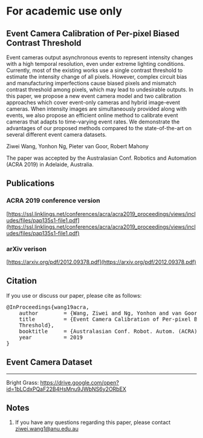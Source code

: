 # For academic use only

## Event Camera Calibration of Per-pixel Biased Contrast Threshold
Event cameras output asynchronous events to represent intensity changes with a high temporal resolution, even under extreme lighting conditions. Currently, most of the existing works use a single contrast threshold to estimate the intensity change of all pixels. However, complex circuit bias and manufacturing imperfections cause biased pixels and mismatch contrast threshold among pixels, which may lead to undesirable outputs. In this paper, we propose a new event camera model and two calibration approaches which cover event-only cameras and hybrid image-event cameras. When intensity images are simultaneously provided along with events, we also propose an efficient online method to calibrate event cameras that adapts to time-varying event rates. We demonstrate the advantages of our proposed methods compared to the state-of-the-art on several different event camera datasets.

Ziwei Wang, Yonhon Ng, Pieter van Goor, Robert Mahony

The paper was accepted by the Australasian Conf. Robotics and Automation (ACRA 2019) in Adelaide, Australia.

## Publications
### ACRA 2019 conference version
[https://ssl.linklings.net/conferences/acra/acra2019_proceedings/views/includes/files/pap135s1-file1.pdf](https://ssl.linklings.net/conferences/acra/acra2019_proceedings/views/includes/files/pap135s1-file1.pdf)

### arXiv verison
[https://arxiv.org/pdf/2012.09378.pdf](https://arxiv.org/pdf/2012.09378.pdf)

## Citation
If you use or discuss our paper, please cite as follows:
<pre>
@InProceedings{wang19acra,
	author        = {Wang, Ziwei and Ng, Yonhon and van Goor, Pieter and Mahony, Robert},
	title         = {Event Camera Calibration of Per-pixel Biased Contrast
	Threshold},
	booktitle     = {Australasian Conf. Robot. Autom. (ACRA)},
	year          = 2019
}
</pre>

## Event Camera Dataset
-----------------
Bright Grass: https://drive.google.com/open?id=1bLCdxPQaF22B4HsMnu9JWbNS6y2ORbEX

## Notes 
1. If you have any questions regarding this paper, please contact ziwei.wang1@anu.edu.au
